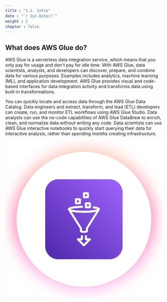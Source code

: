 ```yaml
---
title : "1.1. Intro"
date : "`r Sys.Date()`"
weight : 2
chapter : false
---
```

## What does AWS Glue do?
AWS Glue is a serverless data integration service, which means that you only pay for usage and don't pay for idle time. With AWS Glue, data scientists, analysts, and developers can discover, prepare, and combine data for various purposes. Examples includes analytics, machine learning (ML), and application development. AWS Glue provides visual and code-based interfaces for data integration activity and transforms data using built-in transformations.

You can quickly locate and access data through the AWS Glue Data Catalog. Data engineers and extract, transform, and lead (ETL) developers can create, run, and monitor ETL workflows using AWS Glue Studio. Data analysts can use the no-code capabilities of AWS Glue DataBrew to enrich, clean, and normalize data without writing any code. Data scientists can use AWS Glue interactive notebooks to quickly start querying their data for interactive analysis, rather than spending months creating infrastructure.

![Glue Logo](image.png)